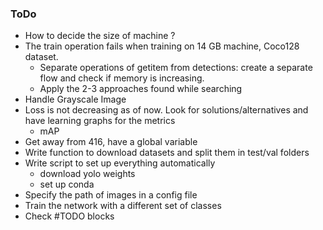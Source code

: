 ### ToDo

- How to decide the size of machine ? 
- The train operation fails when training on 14 GB machine, Coco128 dataset.
    - Separate operations of getitem from detections: create a separate flow and check if memory is increasing. 
    - Apply the 2-3 approaches found while searching
- Handle Grayscale Image
- Loss is not decreasing as of now. Look for solutions/alternatives and have learning graphs for the metrics
    - mAP
- Get away from 416, have a global variable
- Write function to download datasets and split them in test/val folders
- Write script to set up everything automatically
    - download yolo weights
    - set up conda
- Specify the path of images in a config file
- Train the network with a different set of classes 
- Check #TODO blocks